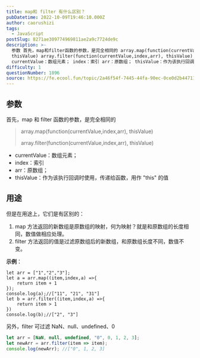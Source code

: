 ```yaml
---
title: map和 filter 有什么区别？
pubDatetime: 2022-10-09T19:46:10.000Z
author: caorushizi
tags:
  - JavaScript
postSlug: 8271ae309774969811ae2a9c7724de9c
description: >-
  参数 首先，map和filter函数的参数，是完全相同的 array.map(function(currentValue,index,arr),
  thisValue) array.filter(function(currentValue,index,arr), thisValue)
  currentValue：数组元素； index：索引 arr：原数组； thisValue：作为该执行回调时使用，
difficulty: 1
questionNumber: 1896
source: https://fe.ecool.fun/topic/2a46f54f-7445-44fa-90ec-0ce0d2b44711
---
```


## 参数

首先，map 和 filter 函数的参数，是完全相同的

> array.map(function(currentValue,index,arr), thisValue)
>
> array.filter(function(currentValue,index,arr), thisValue)

- currentValue：数组元素；
- index：索引
- arr：原数组；
- thisValue：作为该执行回调时使用，传递给函数，用作 "this" 的值

## 用途

但是在用途上，它们是有区别的：

1. map 方法返回的新数组是原数组的映射，何为映射？就是和原数组的长度相同，数值做相应处理。
2. filter 方法返回的值是过滤原数组后的新数组，和原数组长度不同，数值不变。

**示例**：

```
let arr = ["1","2","3"];
let a = arr.map((item,index,a) =>{
    return item + 1
});
console.log(a);//["11", "21", "31"]
let b = arr.filter((item,index,a) =>{
    return item > 1
})
console.log(b);//["2", "3"]
```

另外，filter 可过滤 NaN、null、undefined、0

```js
let arr = [NaN, null, undefined, "0", 0, 1, 2, 3];
let newArr = arr.filter(item => item);
console.log(newArr); //["0", 1, 2, 3]
```
